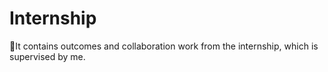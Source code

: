 # Internship
🎒It contains outcomes and collaboration work from the internship, which is supervised by me.
